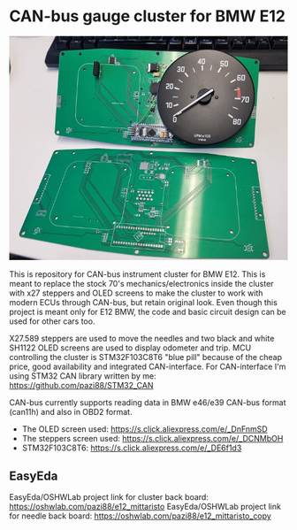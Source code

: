# CAN-bus gauge cluster for BMW E12
![alt text](https://github.com/pazi88/E12_CAN_gauges/blob/main/Pics/20230214_115921.jpg?raw=true)

This is repository for CAN-bus instrument cluster for BMW E12. This is meant to replace the stock 70's mechanics/electronics inside the
cluster with x27 steppers and OLED screens to make the cluster to work with modern ECUs through CAN-bus, but retain original look.
Even though this project is meant only for E12 BMW, the code and basic circuit design can be used for other cars too.

X27.589 steppers are used to move the needles and two black and white SH1122 OLED screens are used to display odometer and trip.
MCU controlling the cluster is STM32F103C8T6 "blue pill" because of the cheap price, good availability and integrated CAN-interface.
For CAN-interface I'm using STM32 CAN library written by me: https://github.com/pazi88/STM32_CAN

CAN-bus currently supports reading data in BMW e46/e39 CAN-bus format (can11h) and also in OBD2 format.

- The OLED screen used: https://s.click.aliexpress.com/e/_DnFnmSD
- The steppers screen used: https://s.click.aliexpress.com/e/_DCNMbOH
- STM32F103C8T6: https://s.click.aliexpress.com/e/_DE6f1d3


## EasyEda
EasyEda/OSHWLab project link for cluster back board: https://oshwlab.com/pazi88/e12_mittaristo
EasyEda/OSHWLab project link for needle back board: https://oshwlab.com/pazi88/e12_mittaristo_copy